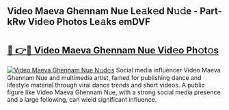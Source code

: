 ## Video Maeva Ghennam Nue Le𝚊k𝚎d N𝚞𝚍e - Part-kRw Vid𝚎o Photos Le𝚊ks emDVF

# <h2><a href="http://fb2pvq.evod.top/?m=Video+Maeva+Ghennam+Nue">🔗 👉🔴 Video Maeva Ghennam Nue Vid𝚎o Ph𝚘t𝚘s</a></h2>

[![Video Maeva Ghennam Nue N𝚞d𝚎s](https://i.imgur.com/8V9OHl7.gif)](http://fb2pvq.evod.top/?m=Video+Maeva+Ghennam+Nue)
Social media influencer Video Maeva Ghennam Nue and multimedia artist, famed for publishing dance and lifestyle material through viral dance trends and short videos. A public figure like Video Maeva Ghennam Nue, with a strong social media presence and a large following, can wield significant influence. 
